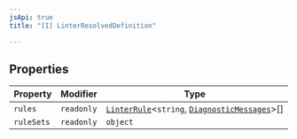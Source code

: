 ```yaml
---
jsApi: true
title: "[I] LinterResolvedDefinition"

---
```

## Properties

| Property | Modifier | Type |
| ------ | ------ | ------ |
| `rules` | `readonly` | [`LinterRule`](LinterRule.md)<`string`, [`DiagnosticMessages`](DiagnosticMessages.md)\>[] |
| `ruleSets` | `readonly` | `object` |
